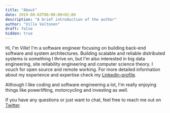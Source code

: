 ```yaml
---
title: "About"
date: 2019-08-03T00:00:00+02:00
description: "A brief introduction of the author"
author: "Ville Valtonen"
draft: false
hidden: true
---
```


Hi, I'm Ville! I'm a software engineer focusing on building back-end software and system architectures. Building scalable and reliable distributed systems is something I thrive on, but I'm also interested in big data engineering, site reliability engineering and computer science theory. I vouch for open source and remote working. For more detailed information about my experience and expertise check my [Linkedin-profile](https://linkedin.com/in/valtonenville1).

Although I like coding and software engineering a lot, I'm really enjoying things like powerlifting, motorcycling and investing as well.

If you have any questions or just want to chat, feel free to reach me out on [Twitter](https://twitter.com/villevalto).